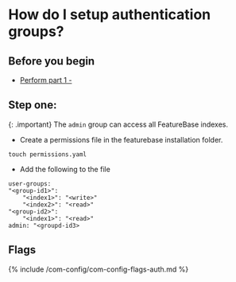 



# How do I setup authentication groups?



## Before you begin

* [Perform part 1 - ](/docs/community/com-config/com-config-authentication)

## Step one:

{: .important}
The `admin` group can access all FeatureBase indexes.

* Create a permissions file in the featurebase installation folder.

```
touch permissions.yaml
```

* Add the following to the file

```
user-groups:
"<group-id1>":
    "<index1>": "<write>"
    "<index2>": "<read>"
"<group-id2>":
    "<index1>": "<read>"
admin: "<groupd-id3>
```

## Flags

{% include /com-config/com-config-flags-auth.md %}

